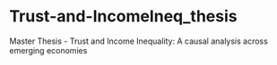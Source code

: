# Trust-and-IncomeIneq_thesis
Master Thesis - Trust and Income Inequality: A causal analysis across emerging economies
